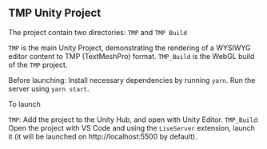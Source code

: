 ## TMP Unity Project

The project contain two directories:
`TMP` and `TMP Build`

`TMP` is the main Unity Project, demonstrating the rendering of a WYSIWYG editor content to TMP (TextMeshPro) format.
`TMP_Build` is the WebGL build of the `TMP` project.

Before launching:
Install necessary dependencies by running `yarn`. Run the server using `yarn start`.

To launch

`TMP`: Add the project to the Unity Hub, and open with Unity Editor.
`TMP_Build`: Open the project with VS Code and using the `LiveServer` extension, launch it (it will be launched on http://localhost:5500 by default).
